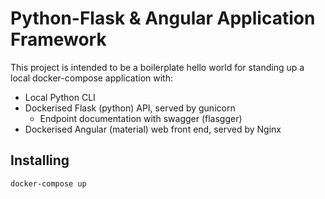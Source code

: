 # Python-Flask & Angular Application Framework

This project is intended to be a boilerplate hello world for standing up a local docker-compose application with:
 - Local Python CLI
 - Dockerised Flask (python) API, served by gunicorn
   - Endpoint documentation with swagger (flasgger)
 - Dockerised Angular (material) web front end, served by Nginx

## Installing
`docker-compose up`